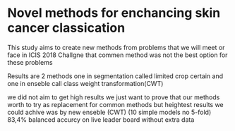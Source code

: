 # Novel methods for enchancing skin cancer classication

This study aims to create new methods from problems that we will meet or face in ICIS 2018 Challgne that commen method was not the best option for these problems

Results are 2 methods one in segmentation called limited crop certain and one in enseble call class weight transformation(CWT)

we did not aim to get high results we just want to prove that our methods worth to try as replacement for common methods but heightest results we could achive was by new enseble (CWT) (10 simple models no 5-fold) 83,4% balanced accurcy on live leader board without extra data

